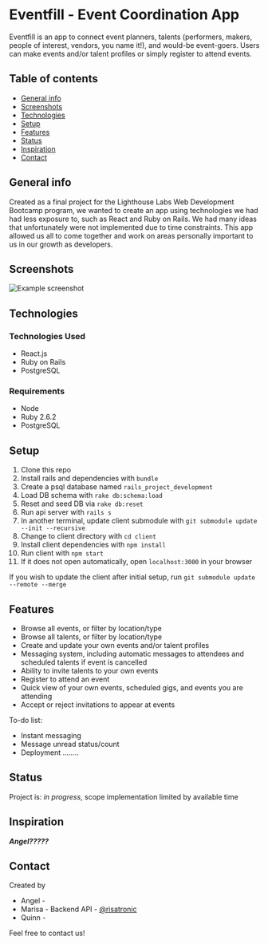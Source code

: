 # Eventfill - Event Coordination App
Eventfill is an app to connect event planners, talents (performers, makers, people of interest, vendors, you name it!), and would-be event-goers. Users can make events and/or talent profiles or simply register to attend events.

## Table of contents
* [General info](#general-info)
* [Screenshots](#screenshots)
* [Technologies](#technologies)
* [Setup](#setup)
* [Features](#features)
* [Status](#status)
* [Inspiration](#inspiration)
* [Contact](#contact)

## General info
Created as a final project for the Lighthouse Labs Web Development Bootcamp program, we wanted to create an app using technologies we had had less exposure to, such as React and Ruby on Rails. We had many ideas that unfortunately were not implemented due to time constraints. This app allowed us all to come together and work on areas personally important to us in our growth as developers.

## Screenshots
![Example screenshot](./img/screenshot.png)

## Technologies
### Technologies Used
- React.js
- Ruby on Rails
- PostgreSQL

### Requirements
- Node
- Ruby 2.6.2
- PostgreSQL

## Setup
1. Clone this repo
2. Install rails and dependencies with `bundle`
3. Create a psql database named `rails_project_development`
4. Load DB schema with `rake db:schema:load`
5. Reset and seed DB via `rake db:reset`
6. Run api server with `rails s`
7. In another terminal, update client submodule with `git submodule update --init --recursive`
8. Change to client directory with `cd client`
9. Install client dependencies with `npm install`
10. Run client with `npm start`
11. If it does not open automatically, open `localhost:3000` in your browser

If you wish to update the client after initial setup, run `git submodule update --remote --merge`

## Features
* Browse all events, or filter by location/type
* Browse all talents, or filter by location/type
* Create and update your own events and/or talent profiles
* Messaging system, including automatic messages to attendees and scheduled talents if event is cancelled
* Ability to invite talents to your own events
* Register to attend an event
* Quick view of your own events, scheduled gigs, and events you are attending
* Accept or reject invitations to appear at events

To-do list:
* Instant messaging
* Message unread status/count
* Deployment
........

## Status
Project is: _in progress_, scope implementation limited by available time

## Inspiration
*****Angel?????*****

## Contact
Created by 
- Angel -
- Marisa - Backend API - [@risatronic](https://github.com/risatronic)
- Quinn - 

Feel free to contact us!